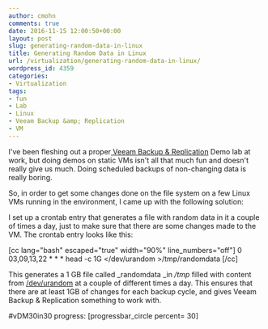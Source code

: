 ```yaml
---
author: cmohn
comments: true
date: 2016-11-15 12:00:50+00:00
layout: post
slug: generating-random-data-in-linux
title: Generating Random Data in Linux
url: /virtualization/generating-random-data-in-linux/
wordpress_id: 4359
categories:
- Virtualization
tags:
- fun
- Lab
- Linux
- Veeam Backup &amp; Replication
- VM
---
```


I've been fleshing out a proper[ Veeam Backup & Replication](http://veeam.com) Demo lab at work, but doing demos on static VMs isn't all that much fun and doesn't really give us much. Doing scheduled backups of non-changing data is really boring.

So, in order to get some changes done on the file system on a few Linux VMs running in the environment, I came up with the following solution:
<!--more-->

I set up a crontab entry that generates a file with random data in it a couple of times a day, just to make sure that there are some changes made to the VM. The crontab entry looks like this:

[cc lang="bash" escaped="true" width="90%" line_numbers="off"]
0 03,09,13,22 * * * head -c 1G </dev/urandom >/tmp/randomdata
[/cc]

This generates a 1 GB file called _randomdata _in _/tmp_ filled with content from [/dev/urandom](https://en.wikipedia.org/wiki//dev/random) at a couple of different times a day. This ensures that there are at least 1GB of changes for each backup cycle, and gives Veeam Backup & Replication something to work with.

#vDM30in30 progress:
[progressbar_circle percent= 30]

